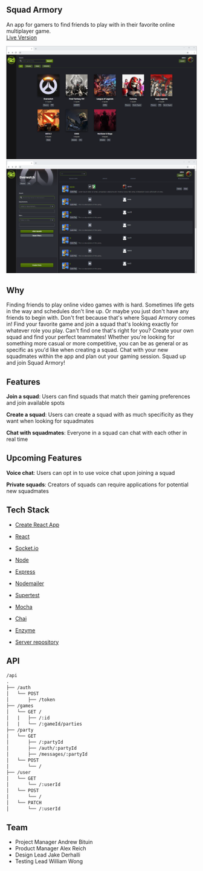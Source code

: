 <p align="center">
    <h2>Squad Armory</h2> 
    <span>An app for gamers to find friends to play with in their favorite online multiplayer game.</span>
    <br/>
    <a href="https://squad-armory.now.sh">Live Version</a>
    </p>

![Desktop page](./public/README-images/Desktop.png)
![Squad list](./public/README-images/SquadList.png)

## Why

Finding friends to play online video games with is hard. Sometimes life gets in the way and schedules don't line up. Or maybe you just don't have any friends to begin with. Don't fret because that's where Squad Armory comes in! Find your favorite game and join a squad that's looking exactly for whatever role you play. Can't find one that's right for you? Create your own squad and find your perfect teammates! Whether you're looking for something more casual or more competitive, you can be as general or as specific as you'd like when creating a squad. Chat with your new squadmates within the app and plan out your gaming session. Squad up and join Squad Armory!

## Features

**Join a squad**: Users can find squads that match their gaming preferences and join available spots


**Create a squad**: Users can create a squad with as much specificity as they want when looking for squadmates


**Chat with squadmates**: Everyone in a squad can chat with each other in real time



## Upcoming Features

**Voice chat**: Users can opt in to use voice chat upon joining a squad


**Private squads**: Creators of squads can require applications for potential new squadmates

## Tech Stack

- [Create React App](https://github.com/facebook/create-react-app)
- [React](https://github.com/facebook/react)

- [Socket.io](https://socket.io)

- [Node](https://github.com/nodejs/node)
- [Express](https://github.com/expressjs/express)
- [Nodemailer](https://nodemailer.com)
- [Supertest](https://www.npmjs.com/package/supertest)
- [Mocha](https://mochajs.org/)
- [Chai](https://www.chaijs.com/)
- [Enzyme](https://airbnb.io/enzyme/)

- [Server repository](https://github.com/thinkful-ei-armadillo/The-Armory-Server/)

## API

```
/api
.
├── /auth
│   └── POST
│       ├── /token
├── /games
│   └── GET /
│   |   ├── /:id
│   |   └── /:gameId/parties
├── /party
│   └── GET
│       ├── /:partyId
│       ├── /auth/:partyId
│       ├── /messages/:partyId
│   └── POST
│       └── /
├── /user
│   └── GET
│       └── /:userId
│   └── POST
│       └── /
│   └── PATCH
│       └── /:userId
```

## Team

- Project Manager Andrew Bituin
- Product Manager Alex Reich
- Design Lead Jake Derhalli
- Testing Lead William Wong

